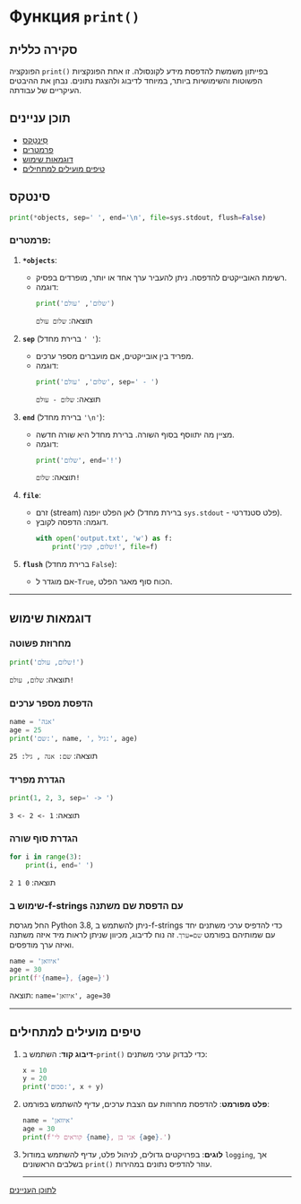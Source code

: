 # Функция `print()`

## סקירה כללית

הפונקציה `print()` בפייתון משמשת להדפסת מידע לקונסולה. זו אחת הפונקציות הפשוטות והשימושיות ביותר, במיוחד לדיבוג ולהצגת נתונים. נבחן את ההיבטים העיקריים של עבודתה.

## תוכן עניינים
* [סִינטָקס](#סינטקס)
* [פרמטרים](#פרמטרים)
* [דוגמאות שימוש](#דוגמאות-שימוש)
* [טיפים מועילים למתחילים](#טיפים-מועילים-למתחילים)

## סינטקס
```python
print(*objects, sep=' ', end='\n', file=sys.stdout, flush=False)
```

### פרמטרים:
1. **`*objects`**:
   - רשימת האובייקטים להדפסה. ניתן להעביר ערך אחד או יותר, מופרדים בפסיק.
   - דוגמה:
     ```python
     print('שלום', 'עולם')
     ```
     תוצאה: `שלום עולם`

2. **`sep`** (ברירת מחדל `' '`):
   - מפריד בין אובייקטים, אם מועברים מספר ערכים.
   - דוגמה:
     ```python
     print('שלום', 'עולם', sep=' - ')
     ```
     תוצאה: `שלום - עולם`

3. **`end`** (ברירת מחדל `'\n'`):
   - מציין מה יתווסף בסוף השורה. ברירת מחדל היא שורה חדשה.
   - דוגמה:
     ```python
     print('שלום', end='!')
     ```
     תוצאה: `שלום!`

4. **`file`**:
   - זרם (stream) לאן הפלט יופנה (ברירת מחדל `sys.stdout` - פלט סטנדרטי).
   - דוגמה: הדפסה לקובץ.
     ```python
     with open('output.txt', 'w') as f:
         print('שלום, קובץ!', file=f)
     ```

5. **`flush`** (ברירת מחדל `False`):
   - אם מוגדר ל-`True`, הכוח סוף מאגר הפלט.

---

## דוגמאות שימוש

### מחרוזת פשוטה
```python
print('שלום, עולם!')
```
תוצאה: `שלום, עולם!`

### הדפסת מספר ערכים
```python
name = 'אנה'
age = 25
print('שם:', name, ', גיל:', age)
```
תוצאה: `שם: אנה , גיל: 25`

### הגדרת מפריד
```python
print(1, 2, 3, sep=' -> ')
```
תוצאה: `1 -> 2 -> 3`

### הגדרת סוף שורה
```python
for i in range(3):
    print(i, end=' ')
```
תוצאה: `0 1 2`

### שימוש ב-f-strings עם הדפסת שם משתנה
החל מגרסת Python 3.8, ניתן להשתמש ב-f-strings כדי להדפיס ערכי משתנים יחד עם שמותיהם בפורמט `שם=ערך`. זה נוח לדיבוג, מכיוון שניתן לראות מיד איזה משתנה ואיזה ערך מודפסים.
```python
name = 'איוואן'
age = 30
print(f'{name=}, {age=}')
```
תוצאה: `name='איוואן', age=30`

---

## טיפים מועילים למתחילים

1. **דיבוג קוד**:
   השתמש ב-`print()` כדי לבדוק ערכי משתנים:
   ```python
   x = 10
   y = 20
   print('סכום:', x + y)
   ```

2. **פלט מפורמט**:
   להדפסת מחרוזות עם הצבת ערכים, עדיף להשתמש בפורמט:
   ```python
   name = 'איוואן'
   age = 30
   print(f'קוראים לי {name}, אני בן {age}.')
   ```

3. **לוגים**:
   בפרויקטים גדולים, לניהול פלט, עדיף להשתמש במודול `logging`, אך בשלבים הראשונים `print()` עוזר להדפיס נתונים במהירות.

   ---

[לתוכן העניינים](https://github.com/hypo69/101_python_computer_games_ru/blob/master/cheat_sheets#readme)